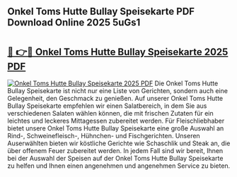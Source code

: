## Onkel Toms Hutte Bullay Speisekarte PDF Download Online 2025 5uGs1

# <h2><a href="http://gcc24v0.nevu.top/?p=Onkel+Toms+Hutte+Bullay+Speisekarte">🔗 👉🔴 Onkel Toms Hutte Bullay Speisekarte 2025 PDF</a></h2>

[![Onkel Toms Hutte Bullay Speisekarte 2025 PDF](https://i.imgur.com/dBaPXMq.png)](http://gcc24v0.nevu.top/?p=Onkel+Toms+Hutte+Bullay+Speisekarte)
Die Onkel Toms Hutte Bullay Speisekarte ist nicht nur eine Liste von Gerichten, sondern auch eine Gelegenheit, den Geschmack zu genießen. Auf unserer Onkel Toms Hutte Bullay Speisekarte empfehlen wir einen Salatbereich, in dem Sie aus verschiedenen Salaten wählen können, die mit frischen Zutaten für ein leichtes und leckeres Mittagessen zubereitet werden. Für Fleischliebhaber bietet unsere Onkel Toms Hutte Bullay Speisekarte eine große Auswahl an Rind-, Schweinefleisch-, Hühnchen- und Fischgerichten. Unseren Auserwählten bieten wir köstliche Gerichte wie Schaschlik und Steak an, die über offenem Feuer zubereitet werden. In jedem Fall sind wir bereit, Ihnen bei der Auswahl der Speisen auf der Onkel Toms Hutte Bullay Speisekarte zu helfen und Ihnen einen angenehmen und angenehmen Service zu bieten.
